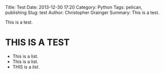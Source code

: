 Title: Test
Date: 2013-12-30 17:20
Category: Python
Tags: pelican, publishing
Slug: test
Author: Christopher Grainger
Summary: This is a test.

This is a test.

THIS IS A TEST
=========

- This is a list.
- This is a list.
- THIS is a *list*.